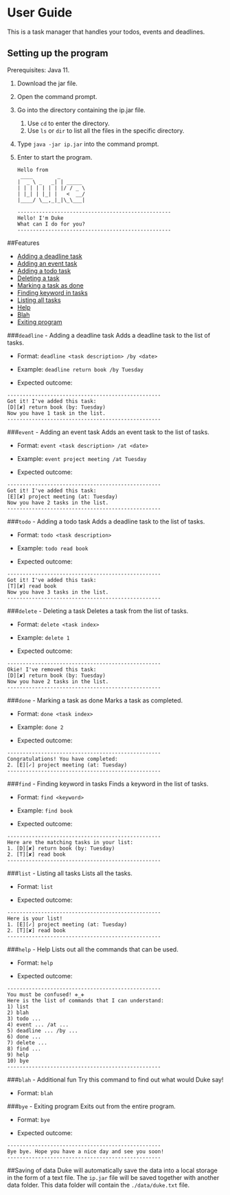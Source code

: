 # User Guide 

This is a task manager that handles your todos, events and deadlines. 

## Setting up the program 

Prerequisites: Java 11.

1. Download the jar file. 
2. Open the command prompt. 
3. Go into the directory containing the ip.jar file. 
    1. Use `cd` to enter the directory. 
    2. Use `ls` or `dir` to list all the files in the specific directory. 
4. Type `java -jar ip.jar` into the command prompt. 
5. Enter to start the program. 


   ```
   Hello from
    ____        _        
   |  _ \ _   _| | _____ 
   | | | | | | | |/ / _ \
   | |_| | |_| |   <  __/
   |____/ \__,_|_|\_\___|
   
   --------------------------------------------------
   Hello! I'm Duke 
   What can I do for you? 
   --------------------------------------------------
   ```
 ##Features 
 * [Adding a deadline task](#deadline)
 * [Adding an event task](#event)
 * [Adding a todo task](#todo)
 * [Deleting a task](#delete)
 * [Marking a task as done](#done)
 * [Finding keyword in tasks](#find)
 * [Listing all tasks](#list)
 * [Help](#help)
 * [Blah](#blah)
 * [Exiting program](#exit)
 
 <a name="deadline"></a>
 ###`deadline` - Adding a deadline task 
 Adds a deadline task to the list of tasks. 
 
 * Format: `deadline <task description> /by <date>`
 
 * Example: `deadline return book /by Tuesday`
 
 * Expected outcome: 
 ```
--------------------------------------------------
Got it! I've added this task: 
[D][✘] return book (by: Tuesday)
Now you have 1 task in the list.
--------------------------------------------------
```
 
 <a name="event"></a>
 ###`event` - Adding an event task 
 Adds an event task to the list of tasks. 
  
  * Format: `event <task description> /at <date>`
  
  * Example: `event project meeting /at Tuesday`
  
  * Expected outcome:  
  ```
--------------------------------------------------
Got it! I've added this task: 
[E][✘] project meeting (at: Tuesday)
Now you have 2 tasks in the list.
--------------------------------------------------
 ```
 
 <a name="todo"></a>
 ###`todo` - Adding a todo task 
 Adds a deadline task to the list of tasks. 
  
  * Format: `todo <task description>`
  
  * Example: `todo read book`
  
  * Expected outcome: 
  ```
--------------------------------------------------
Got it! I've added this task: 
[T][✘] read book
Now you have 3 tasks in the list.
--------------------------------------------------
 ```
 
 <a name="delete"></a>
 ###`delete` - Deleting a task 
 Deletes a task from the list of tasks. 
   
   * Format: `delete <task index>`
   
   * Example: `delete 1`
   
   * Expected outcome: 
   ```
--------------------------------------------------
Okie! I've removed this task: 
[D][✘] return book (by: Tuesday)
Now you have 2 tasks in the list.
--------------------------------------------------
  ```
 
 <a name="done"></a> 
 ###`done` - Marking a task as done 
 Marks a task as completed. 
   
   * Format: `done <task index>`
   
   * Example: `done 2`
   
   * Expected outcome: 
   ```
--------------------------------------------------
Congratulations! You have completed: 
2. [E][✓] project meeting (at: Tuesday)
--------------------------------------------------
  ```
 
 <a name="find"></a> 
 ###`find` - Finding keyword in tasks 
 Finds a keyword in the list of tasks. 
   
   * Format: `find <keyword>`
   
   * Example: `find book`
   
   * Expected outcome: 
   ```
--------------------------------------------------
Here are the matching tasks in your list: 
1. [D][✘] return book (by: Tuesday)
2. [T][✘] read book
--------------------------------------------------
  ```
 
 <a name="list"></a> 
 ###`list` - Listing all tasks 
 Lists all the tasks. 
   
   * Format: `list`
   
   * Expected outcome: 
   ```
--------------------------------------------------
Here is your list!
1. [E][✓] project meeting (at: Tuesday)
2. [T][✘] read book
--------------------------------------------------
  ```
 
 <a name="help"></a>
 ###`help` - Help 
 Lists out all the commands that can be used. 
   
   * Format: `help`
   
   * Expected outcome: 
   ```
--------------------------------------------------
You must be confused! ✙_✙
Here is the list of commands that I can understand: 
1) list
2) blah
3) todo ...
4) event ... /at ...
5) deadline ... /by ...
6) done ...
7) delete ... 
8) find ...
9) help
10) bye
--------------------------------------------------
  ```
 
 <a name="blah"></a> 
 ###`blah` - Additional fun 
 Try this command to find out what would Duke say! 
   
   * Format: `blah`
 
 <a name="exit"></a> 
 ###`bye` - Exiting program 
 Exits out from the entire program. 
   
   * Format: `bye`
   
   * Expected outcome: 
   ```
--------------------------------------------------
Bye bye. Hope you have a nice day and see you soon!
--------------------------------------------------
  ```
##Saving of data 
Duke will automatically save the data into a local storage in the form of a text file. 
The `ip.jar` file will be saved together with another data folder. 
This data folder will contain the `./data/duke.txt` file. 
 